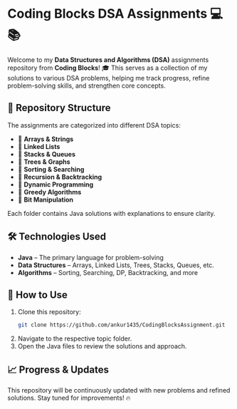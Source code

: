 # **Coding Blocks DSA Assignments** 💻📚  

Welcome to my **Data Structures and Algorithms (DSA)** assignments repository from **Coding Blocks**! 🎓 This serves as a collection of my solutions to various DSA problems, helping me track progress, refine problem-solving skills, and strengthen core concepts.  

## 📂 **Repository Structure**  

The assignments are categorized into different DSA topics:  

- 📌 **Arrays & Strings**  
- 📌 **Linked Lists**  
- 📌 **Stacks & Queues**  
- 📌 **Trees & Graphs**  
- 📌 **Sorting & Searching**  
- 📌 **Recursion & Backtracking**  
- 📌 **Dynamic Programming**  
- 📌 **Greedy Algorithms**  
- 📌 **Bit Manipulation**  

Each folder contains Java solutions with explanations to ensure clarity.  

## 🛠️ **Technologies Used**  

- **Java** – The primary language for problem-solving  
- **Data Structures** – Arrays, Linked Lists, Trees, Stacks, Queues, etc.  
- **Algorithms** – Sorting, Searching, DP, Backtracking, and more  

## 🚀 **How to Use**  

1. Clone this repository:  
   ```bash
   git clone https://github.com/ankur1435/CodingBlocksAssignment.git
   ```  
2. Navigate to the respective topic folder.  
3. Open the Java files to review the solutions and approach.  

## 📈 **Progress & Updates**  

This repository will be continuously updated with new problems and refined solutions. Stay tuned for improvements! 🔥  


   


